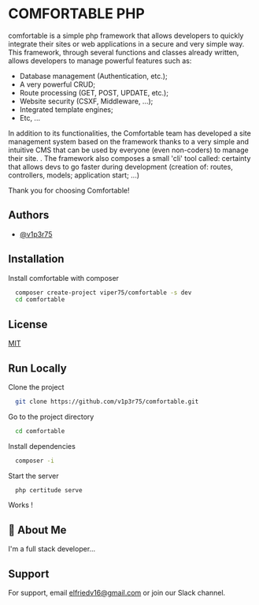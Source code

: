 
# COMFORTABLE PHP

comfortable is a simple php framework that allows developers to quickly integrate their sites or web applications in a secure and very simple way.
This framework, through several functions and classes already written, allows developers to manage powerful features such as:
- Database management (Authentication, etc.);
- A very powerful CRUD;
- Route processing (GET, POST, UPDATE, etc.);
- Website security (CSXF, Middleware, ...);
- Integrated template engines;
- Etc, ...

In addition to its functionalities, the Comfortable team has developed a site management system based on the framework thanks to a very simple and intuitive CMS that can be used by everyone (even non-coders) to manage their site. .
The framework also composes a small 'cli' tool called: certainty that allows devs to go faster during development (creation of: routes, controllers, models; application start; ...)

Thank you for choosing Comfortable!

## Authors

- [@v1p3r75](https://github.com/v1p3r75)


## Installation

Install comfortable with composer

```bash
  composer create-project viper75/comfortable -s dev
  cd comfortable
```
    
## License

[MIT](https://choosealicense.com/licenses/mit/)


## Run Locally

Clone the project

```bash
  git clone https://github.com/v1p3r75/comfortable.git
```

Go to the project directory

```bash
  cd comfortable
```

Install dependencies

```bash
  composer -i
```

Start the server

```bash
  php certitude serve
```
Works !

## 🚀 About Me
I'm a full stack developer...


## Support

For support, email elfriedv16@gmail.com or join our Slack channel.

